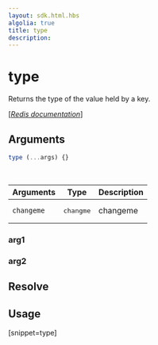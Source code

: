 ```yaml
---
layout: sdk.html.hbs
algolia: true
title: type
description:
---
```


# type


Returns the type of the value held by a key.

[[_Redis documentation_]](https://redis.io/commands/type)

## Arguments

```js
type (...args) {}

```

<br/>

| Arguments    | Type    | Description |
|--------------|---------|-------------|
| ``changeme`` | <pre>changme</pre> | changeme    |

### arg1

### arg2

## Resolve

## Usage

[snippet=type]
